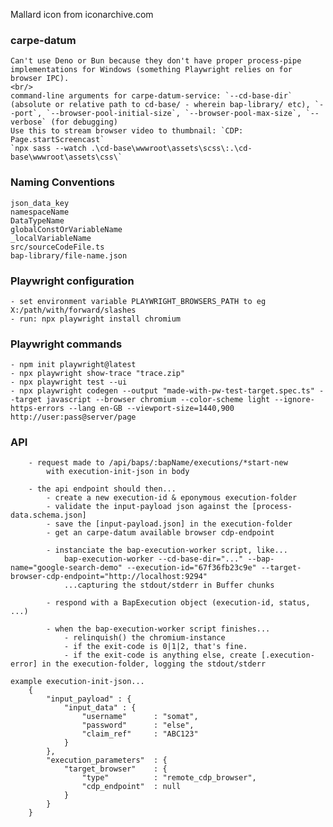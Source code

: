 Mallard icon from iconarchive.com

### carpe-datum
	Can't use Deno or Bun because they don't have proper process-pipe implementations for Windows (something Playwright relies on for browser IPC).
	<br/>
	command-line arguments for carpe-datum-service: `--cd-base-dir` (absolute or relative path to cd-base/ - wherein bap-library/ etc), `--port`, `--browser-pool-initial-size`, `--browser-pool-max-size`, `--verbose` (for debugging)
	Use this to stream browser video to thumbnail: `CDP: Page.startScreencast`
	`npx sass --watch .\cd-base\wwwroot\assets\scss\:.\cd-base\wwwroot\assets\css\`

### Naming Conventions
	json_data_key
	namespaceName
	DataTypeName
	globalConstOrVariableName
	_localVariableName
	src/sourceCodeFile.ts
	bap-library/file-name.json

### Playwright configuration
	- set environment variable PLAYWRIGHT_BROWSERS_PATH to eg X:/path/with/forward/slashes
	- run: npx playwright install chromium

### Playwright commands
	- npm init playwright@latest
	- npx playwright show-trace "trace.zip"
	- npx playwright test --ui
	- npx playwright codegen --output "made-with-pw-test-target.spec.ts" --target javascript --browser chromium --color-scheme light --ignore-https-errors --lang en-GB --viewport-size=1440,900 http://user:pass@server/page


### API
		- request made to /api/baps/:bapName/executions/*start-new
			with execution-init-json in body

		- the api endpoint should then...
			- create a new execution-id & eponymous execution-folder
			- validate the input-payload json against the [process-data.schema.json]
			- save the [input-payload.json] in the execution-folder
			- get an carpe-datum available browser cdp-endpoint

			- instanciate the bap-execution-worker script, like...
				bap-execution-worker --cd-base-dir="..." --bap-name="google-search-demo" --execution-id="67f36fb23c9e" --target-browser-cdp-endpoint="http://localhost:9294"
				...capturing the stdout/stderr in Buffer chunks

			- respond with a BapExecution object (execution-id, status, ...)

			- when the bap-execution-worker script finishes...
				- relinquish() the chromium-instance
				- if the exit-code is 0|1|2, that's fine.
				- if the exit-code is anything else, create [.execution-error] in the execution-folder, logging the stdout/stderr

	example execution-init-json...
		{
			"input_payload" : {
				"input_data" : {
					"username"		: "somat",
					"password"		: "else",
					"claim_ref"		: "ABC123"
				}
			},
			"execution_parameters"	: {
				"target_browser"	: {
					"type"			: "remote_cdp_browser",
					"cdp_endpoint"	: null
				}
			}
		}